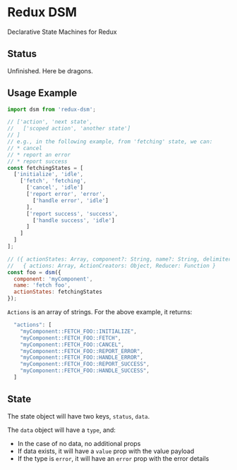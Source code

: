 # Redux DSM

Declarative State Machines for Redux

## Status

Unfinished. Here be dragons.

## Usage Example

```js
import dsm from 'redux-dsm';

// ['action', 'next state',
//   ['scoped action', 'another state']
// ]
// e.g., in the following example, from 'fetching' state, we can:
// * cancel
// * report an error
// * report success
const fetchingStates = [
  ['initialize', 'idle',
    ['fetch', 'fetching',
      ['cancel', 'idle']
      ['report error', 'error',
        ['handle error', 'idle']
      ],
      ['report success', 'success',
        ['handle success', 'idle']
      ]
    ]
  ]
];

// ({ actionStates: Array, component?: String, name?: String, delimiter?: String }) =>
//   { actions: Array, ActionCreators: Object, Reducer: Function }
const foo = dsm({
  component: 'myComponent',
  name: 'fetch foo',
  actionStates: fetchingStates
});
```

`Actions` is an array of strings. For the above example, it returns:

```js
  "actions": [
    "myComponent::FETCH_FOO::INITIALIZE",
    "myComponent::FETCH_FOO::FETCH",
    "myComponent::FETCH_FOO::CANCEL",
    "myComponent::FETCH_FOO::REPORT_ERROR",
    "myComponent::FETCH_FOO::HANDLE_ERROR",
    "myComponent::FETCH_FOO::REPORT_SUCCESS",
    "myComponent::FETCH_FOO::HANDLE_SUCCESS",
  ]
```

## State

The state object will have two keys, `status`, `data`.

The `data` object will have a `type`, and:

* In the case of no data, no additional props
* If data exists, it will have a `value` prop with the value payload
* If the type is `error`, it will have an `error` prop with the error details

